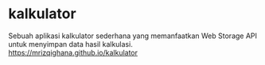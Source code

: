# kalkulator

Sebuah aplikasi kalkulator sederhana yang memanfaatkan Web Storage API untuk menyimpan data hasil kalkulasi.
https://mrizqighana.github.io/kalkulator
